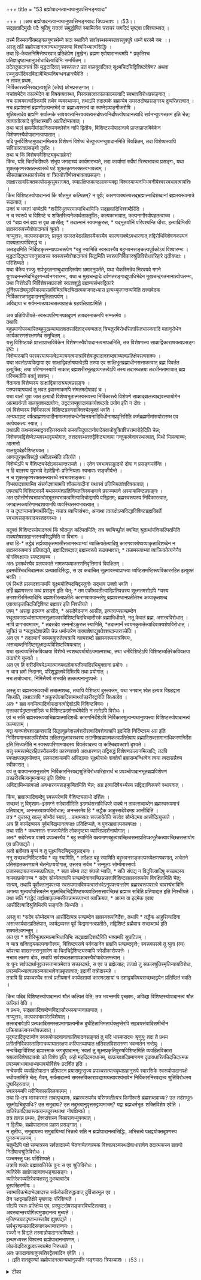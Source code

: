 +++
title = "53 ब्रह्मोपादनत्वान्यथानुपपत्तिभङ्गवादः"

+++
।।अथ ब्रह्मोपादनत्वान्यथानुपपत्तिभङ्गवादः त्रिपञ्चाशः ।।53।।  
सद्ब्रह्मादिमुखैः पदैः श्रुतिषु यत्तत्वं समुद्धोषितं स्यामित्येव चराचरं जगदिदं सृष्ट्वा प्रविश्याभवत् ।  
  
तस्मै विस्मयनीयमङ्गलगुणस्थेम्ने सदा स्थायिने सर्वावस्थसमस्तवस्तुवपुषे धाम्ने परस्मै नमः ।।  
अस्तु तर्हि ब्रह्मोपादानत्वान्यथानुपपत्त्या विश्वमिथ्यात्वसिद्धिः ।  
 तथा हि-केवलनिमित्तेश्वरवाद प्रतिक्षेपेण (मुखेन) ब्रह्मण एवोपादानत्वमपि * प्रकृतिश्च प्रतिज्ञादृष्टान्तानुपरोधादित्यादिभिः समर्थितम् ।  
 तदेतदुपादानत्वं किं मृद्धटादिवत् स्वरूपतः? उत बालयुवादिवत् सूक्ष्मचिदचिद्विशिष्टवेषेण? अथवा रज्जुसर्पादिवदविद्यावैचित्र्यनिबन्धनभ्रान्त्यैवेति ।  
 न तावत् प्रथमः,   
निर्विकारत्वनिरवद्यत्वश्रुति (कोप) क्षोभप्रसङ्गात् ।  
 नचांशभेदेन कालभेदेन वा विषयव्यवस्था, निरवयवत्वाकालकाल्यत्वादि स्वभावविरोधप्रसङ्गात् ।  
 नच सावयवत्वादिकमपि तथैव व्यवस्थाप्यम्, तथाऽपि तदात्मके ब्रह्मण्येव समस्तदोषप्रसङ्गस्य दुष्परिहरत्वात् ।  
 नच ब्रह्मांशानां ब्रह्मणोऽत्यन्तभेदं वा ब्रह्माध्यस्तत्वं वा स्वप्नेऽप्यङ्गीकरोषि ।  
 श्रुतिबलादेव ब्रह्मणि सर्वात्मके सावयवत्वनिरवयवत्वसदोषत्वनिर्दोषत्वोपादानत्वादि सर्वमभ्युपगच्छाम इति चेन्न; व्याघातोत्सादे पूर्वपक्षस्यापि अप्रतिक्षेप्यत्वात् ।  
 तथा चालं ब्रह्ममीमांसानिरूपणक्लेशेन नापि द्वितीयः, विशिष्टस्योपादानत्वे प्राप्ताप्राप्तविवेकेन विशेषणस्यैवोपादानत्वापातात् ।  
 यदि पुनर्विशिष्टमुपादानमित्यत्र विशेषणं विशेष्यं चेत्युभयमप्युपादानमिति विवक्षितम्, तदा विशेष्यस्यापि सविकारत्वप्रसङ्गो दुर्वारः ।  
 तथा च किं विशेषणवैशिष्ट्यवृथाग्रहेण?  
किंच, यदि चिदचिदीश्वरैः संभूय जगदाख्यं कार्यमारभ्यते, तदा कार्याणां सर्वेषां त्रिस्वभावत्व प्रसङ्गः, यथा शुक्लकृष्णरक्ततन्त्वारब्धे पटे शुक्लकृष्णरक्तस्वभावत्वम् ।  
 सीसताम्रारब्धकार्यस्येव वा त्रितयोत्तीर्णस्वभावत्वप्रसङ्गः ।  
 लाक्षारसावसिक्तकार्पासकुसुमरागवत्, रुमाप्रक्षिप्तकाष्ठलावण्यवद्वा विश्वस्याप्यनभिभवनीयेश्वरस्वभावत्वापत्तिः ।  
 किंच विशिष्टस्योपादानत्वं किं श्रौतमुत कल्पितम्? न पूर्वः; कारणवाक्यस्थसद्भ्रह्मात्मादिशब्दानां ब्रह्मस्वरूपमात्रे रूढत्वात् ।  
 उक्तं च भवतां भाष्येऽपि *शरीरिभूतपरमात्माभिधायिभिः सद्ब्रह्मादिभिश्शब्दैरिति ।  
 न च स्वरूपे च विशिष्टे च शक्तिरित्यनेकार्थताक्लृप्तिः; कल्पकाभावात्, कल्पनागौरवोपहतत्वाच्च ।  
 एवं *ब्रह्म वनं ब्रह्म स वृक्ष आसीत्; * तदात्मानं स्वयमकुरुत, * यद्भूतयोनिं परिपश्यन्ति धीराः, इत्यादिभिरपि ब्रह्मस्वरूपस्यैवोपादानत्वं श्रूयते ।  
 नाप्युत्तरः, कल्पकाभावात्; प्रत्युत समस्तभेदरहितस्यैकस्यैव कारणवाक्येऽवधारणात् तद्विरोधिविशेषणकल्पनं वाक्यतात्पर्यविरुद्धं च ।  
 अतःइदमिति निर्दिष्टकृत्स्नप्रपञ्चरूपेण *बहु स्यामिति स्वरूपस्यैव बहुभवनसङ्कल्पपूर्वकोऽयं विश्वारम्भः ।  
 मृद्धटादिदृष्टान्तानुसाराच्च स्वरूपस्यैवोपादानत्वं सिद्धमिति स्वरूपनिर्विकारश्रुतिविरोधपरिहारे तृतीयपक्षः ।  
 परिशिष्यते ।  
 यथा चैकैव रज्जुः सर्पभूदलनाम्बुधारादिरूपेण भ्रमादनुवर्तते, यथा चैकस्मिन्नेव निरवयवे गगने युगपदनन्तभेदभिदुरगन्धर्वनगरारम्भः, यथा च मुखचन्द्रादेः दर्पणतरङ्गाद्युपाधिभेदेन मुखचन्द्रगतनानात्वोपलम्भः, तथा निरंशेऽपि निर्विशेषस्वप्रकाशे स्वतश्शुद्धे ब्रह्मण्यसंभवद्विकारे दुर्निरूपदोषमूलविकल्पासहविचित्रचिदचिदात्मकजगदध्यास इत्यभ्युपगन्तव्यमिति तत्त्वावेदक निर्विकारजगदुपादानश्रुतितात्पर्यण् ।  
 अविद्यया च सर्वमन्यत्प्रपञ्चसत्यग्राहकं ग्रहवन्निग्राह्यमिति ।  
  
अत्र प्रतिविधीयते-स्वरूपपरिणामपक्षदूषणं तावदस्माकमपि सम्मतमेव ।  
 तथापि   
बहुप्रमाणोपस्थापितबहुमुखव्याघातशतसादिताद्भवन्मतात् त्रिचतुरविरोधसितासितभास्करादि मतानुरोधेन कार्यकारणसंरक्षणमेव समुचितम् ।  
 यत्तु विशिष्टपक्षे प्राप्ताप्राप्तविवेकेन विशेषणस्यैवोपादानत्वमापन्नमिति, तत्र विशेषणस्य साक्षाद्विकाराश्रयत्वप्रसङ्ग इष्टः ।  
 विशेष्यस्यापि परस्परयाश्रयत्वेऽप्याश्रयत्वमात्राविशेषादुपादानशब्दवाच्यत्वप्रतिक्षेपस्त्वशक्यः ।  
 यथा भवतोऽप्यविद्याया एव साक्षाद्विवर्ताश्रयत्वेऽपि तस्या एव साक्षिभूतब्रह्माधीनसत्ताकत्वात् ब्रह्म विवर्तत इत्युक्तिः; तथा परिणामस्यापि साक्षात् ब्रह्मशरीरभूतद्रव्यगतत्वेऽपि तस्य तदारब्धतया तदधीनतामात्रात् ब्रह्म परिणमतीति वक्तुं शक्यम् ।  
 नैतावता विशेष्यस्य साक्षाद्विकाराश्रयत्वप्रसङ्गः ।  
 परम्परयाश्रयत्वं तु भवत इवास्माकमपि संमतमदोषावहं च ।  
 यथा बालो युवा जात इत्यादौ विशेष्यभूतात्मस्वरूपस्य निर्विकारत्वे विशेषणे साक्षाद्ब्रालत्वाद्यवस्थायोगेन आत्मपर्यन्तो बालयुवशब्दप्रयोगः, तद्वदत्राप्युपादानकार्यशब्दयोः प्रयोग इति न दोषः ।  
 एवं विशेष्यस्य निर्विकारत्वं विशिष्टग्रहणशक्तिश्चेत्युक्तं भवति ।  
 अन्यथाऽष्ट वर्षत्ब्राह्मणत्वादीनामात्मासंबन्धेनोपनयनादिविधीनामप्रवृत्तिरिति कर्मब्रह्ममीमांसयोरारम्भ एव कापेयकल्पः स्यात् ।  
 तथाऽपि कथमवस्थाद्वयरहितस्वरूपे कस्यचिदुपादानोपादेयवाचोयुक्तिश्चित्तमारोहेदिति चेन्न; विशेषणवद्विशेष्येऽप्यवस्थाद्वययोगात्, तत्तदवस्थतत्तद्वैशिट्यानामा गन्तुकत्वेनावस्थात्वात्, मिथो भिन्नत्वाच्च; आत्मनो   
बालयुवदेहवैशिष्ट्यवत् ।  
 आगन्तुरपृथक्सिद्धो धर्मोऽवस्थेति कीर्त्यते ।  
 विशेष्येऽपि च वैशिष्ट्यभेदोऽवस्थान्तरायते ।। एतेन स्वभावसङ्रादयो दोषा न प्रसङ्गमर्हन्ति ।  
 न हि बालस्य युवभावे देहदेहिनोः प्रतिनियताः स्वभावाः सङ्कीर्यन्ते ।  
 न च शुक्लकृष्णरक्ततन्त्वारब्धे स्वभावसङ्करः ।  
 विभक्तदशायामिव संसर्गदशायामपि शौकल्यादीनां यथास्वं प्रतिनियतांशविषयत्वात् ।  
 एवमत्रापि विशिष्टकार्ये यथास्वमंशप्रतिनियतत्रिस्वभावत्वे प्रसज्यमाने अस्माकमिष्टप्रसङ्गः ।  
 अत एवोत्तीर्णस्वभावत्वोद्भूतस्वभावत्वमित्यादिचोद्यमपि परिहृतम्; ब्रह्मस्वरूपस्य निर्विकारत्वात्, जगदात्मकपरिणामदशायामपि व्यवस्थितस्वभावत्वात् ।  
 न च दृष्टान्तमात्रेणार्थसिद्धिः; नचात्र व्याप्तिसंभवः, अन्यथा त्वत्पक्षेऽप्यविद्याविशिष्टब्रह्मविवर्ते   
स्वभावसङ्करादयस्तदवस्थाः ।  
  
यदुक्तं विशिष्टस्योपादनत्वं किं श्रौतमुत कल्पितमिति; तत्र क्वचिच्छ्रौतं क्वचित् श्रुतार्थापत्तिकल्पितमिति वाक्यशेषशाखान्तरनयसिद्धमिति वा विभागः ।  
 तथा हि-* तद्धेदं तर्ह्यव्याकृतमासीत्तन्नामरूपाभ्यां व्याक्रियतेत्यादिषु कारणवाक्येष्वव्याकृतादिशब्देन न ब्रह्मस्वरूपमात्रं प्रतिपाद्यते, ब्रह्मादिशब्दवत् ब्रह्मस्वरूपे रूढ्यभावात्; * तन्नामरूपाभ्यां व्याक्रियतेत्यनेनैव योगविवक्षायाः स्पष्टत्वाच्च ।  
 अतः इदमर्थस्यैव प्रलयकाले नामरूपव्याकरणनिवृत्तिमात्रं विवक्षितम् ।  
 इदमर्थश्चिदचिदात्मकः प्रत्यक्षादिसिद्धः, स एव कदाचित् सूक्ष्मावस्थाप्राप्त्या व्यष्टिसमष्टिरूपविकाररहित इत्युक्तं भवति ।  
 एवं स्थिते प्रलयदशायामपि सूक्ष्मयोश्चिदचिद्वस्तुनोः सद्भाव उक्तो भवति ।  
 तर्हि ब्रह्मणस्तत्र कथं प्रसङ्ग इति चेत्; * तम एकीभवतीत्यादिप्रतिपन्नस्य सूक्ष्मतमसोऽपि *यस्य तमश्शरीरमित्यादिभिः ब्रह्मशरीरत्वप्रतीतेः कारणवाक्यान्तरेषु ब्रह्मावस्थानप्रतीतेश्च अव्याकृतशब्द एवाव्याकृतचिदचिद्विशिष्ट ब्रह्मपर इति निश्चीयते ।  
 एवम् * असद्वा इदमग्न आसीत्, * असदेवेदमग्न आसीत्, इत्यत्राप्यसच्छब्देन स्थूलाकारप्रध्वंसायमानसूक्ष्माकारविशिष्टचिदचिच्छरीरकं ब्रह्माभिधीयते, नतु केवलं ब्रह्म, असत्त्वविरोधात् ।  
 नापि प्रागभावमात्रम्, * तदसदेव सन्मनोऽकुरुत स्यामिति, *तदात्मानँ स्वयमकुरुतेत्यादिवाक्यशेषविरोधात् ।  
 सूत्रितं च *सद्धपदेशान्नेति चेन्न धर्मान्तरेण वाक्यशेषाद्युक्तेश्शब्दान्तराच्चेति ।  
 अत एव * तदात्मानँ स्वयमकुरुतेत्यत्रापि नात्मशब्दो ब्रह्मस्वरूपमात्रविषयः, असच्छब्दनिर्दिष्टसूक्ष्मद्रव्यविशिष्टविषयत्वात् ।  
 यथा खल्वव्यतिरेकविवक्षया विशेष्ये स्वशब्दपर्यायोऽयमात्मशब्दः, तथा धर्मविशिष्टेऽपि विशिष्टव्यतिरेकविवक्षया तत्प्रयोगे युज्यते ।  
 अत एव हि शरीरविषयेऽप्यात्मानमवलोकयतीत्यादिरभियुक्तानां प्रयोगः ।  
 न चात्र भ्रमो निदानम्, परिशुद्धात्मवेदिभिरपि तथा प्रयोगात् ।  
 नच तत्रोपचारः, निमित्तैक्ये संभवति तत्कल्पनानुपपत्तेः ।  
  
अस्तु वा ब्रह्मस्वरूपवाची तत्रात्मशब्दः, तथापि वैशिष्ट्यं दुस्त्यजम्, यथा भगवान् श्वेत इत्यत्र विग्रहद्वारा सिध्यति, तथाऽत्रापि *अकुरुतेत्यादिसामार्थ्याच्छरीरद्वारेति सिध्यत्वेव ।  
 अतः * ब्रह्म वनमित्यादिनोपादानत्वोद्देशोऽपि विशिष्टविषयः ।  
 मृत्तत्कार्यदृष्टान्तादिकं च विशिष्टप्रदर्शनार्थमेवेति न ततोऽपि विरोधः ।  
 एवं च सति ब्रह्मस्वरूपवाचिब्रह्मात्मादिशब्दैः कारणनिर्देशेऽपि निर्विकारश्रुत्यन्यथानुपपत्त्या विशिष्टस्योपादानत्वं कल्प्यताम् ।  
 यद्वा वाक्यशेषशाखान्तरादि सिद्धानुप्रवेशसर्वशरीरत्वादिवशेनात्रापि इदमिति निर्दिष्टस्य अग्र इति निर्दिश्यमानकालविशेषोप लक्षितसूक्ष्मावस्थस्य तदानीमब्रह्मात्मकत्वप्रतिक्षेपाय ब्रह्मादिसब्दसमानाधिकरणनिर्देश इति सिध्यतीति न स्वरूपपरिणामवादस्य विवर्तवादस्य वा कश्चिदवकाशो दृश्यते ।  
 यत्तु समस्तभेदरहितस्यैकस्यैव कारणवाक्ये अवधारणात् तद्विरुद्धं विशेषणकल्पनमित्यादि; तदपि   
स्वपक्षपरामृश्योक्तम्, प्रलयदशायामपि अविद्यायाः सूक्ष्मोपाधेः शक्तेर्वा ब्रह्मसम्बन्धित्वेन त्वया त्वदासन्नैश्च स्वीकारात् ।  
 वयं तु वाक्यान्तरानुसारेण निर्विकारनिरवद्यश्रुतिविरोधपरिहारार्थं च प्रपञ्चोपादानभूतब्रह्मविशेषणं तच्छरीरमित्यनुमन्यामह इति विशेषः ।  
 अविद्यामिथ्यात्वपक्षे अवधारणमसङ्कुचितमिति चेन्न; अग्र इत्यादिवैयर्थ्यस्य सद्विद्यानिरूपणे स्थापनात् ।  
  
किंच, ब्रह्मात्मादिशब्देषु स्वरूपरेष्वपि वैशिष्ट्यलाभो दर्शितः ।  
 सच्छब्दं तु विमृशामः-इदमग्ने सदेवासीदिति इदमर्थसत्ताविधिपरे वाक्ये न तावत्सच्छब्देन ब्रह्मस्वरूपमात्रं प्रतिपाद्यम्, अनन्तरवाक्यविरोधात्; अनन्तरमेव हि * तद्धैक आहुस्सदेवेदमग्र आसीदिति ।  
 तत्र * कुतस्तु खल्लु सोम्यैवं स्यात्....कथमसतः सज्जायेतेति सत्त्वेव सौम्येदमग्र आसीदित्युच्यते ।  
 अत्र हि कार्यद्रव्यस्य पूर्वमविद्यमानत्वपक्षः प्रतिक्षिप्यते, न पुनरब्रह्मात्मकत्वपक्षः ।  
 तथा सति * कथमसतः सज्जायेतेति लोकदृष्ट्या व्याप्तिप्रदर्शनायोगात् ।  
 अतः* सदेवेत्यत्र वाक्ये प्रपञ्चस्यैव * बहु स्यामिति वक्ष्यमाणबहुत्वावच्छिन्नसत्ताप्रतिपक्षभूतैकत्वावच्छिन्नसत्तायोग एव प्रतिपाद्यते ।  
 अतो ब्रह्मैवात्र मृग्यं न तु सूक्ष्मचिदचिद्वस्तुसद्भावः ।  
 ननु सच्छब्दनिर्दिष्टस्यैव * बहु स्यामिति, * तदैक्षत बहु स्यामिति बहुभवनसङ्कल्परूपेक्षणश्रवणात्, अचेतने प्रतिसंहृतकरणग्रामे चेतनेऽप्ययोगात्, उत्तरत्र सर्वत्र * सन्मूलाः सोम्येमास्सर्वाः   
प्रजास्सदायतनास्सत्प्रतिष्ठाः, * सता सोम्य तदा संपन्नो भवति, * सति संपद्य न विदुरित्यादिषु सच्छब्दस्य नामवत्प्रयोगाच्च * सदेव सोम्येत्यत्रापि सच्छब्देनानवच्छिन्नसत्ताविशिष्टब्रह्मस्वरूपमेव विवक्षितमिति चेत्; सत्यम्, तथापि पूर्वोक्तानुपपत्त्या स्वरूपमात्रविषयत्वासंभवेऽनुपपत्त्यन्तरेण ब्रह्मस्वरूपपरत्वे चावश्यंभाविनि अगत्या श्रुत्यर्थापत्तिबलेन सूक्ष्मचिदचिद्वैशिष्ट्यव्यवहितसत्तावच्छिन्नं ब्रह्मात्र सदिति प्रतिपाद्यत इति निश्चीयते ।  
 तथा सति *तद्धेदं तर्ह्यव्याकृतमासीत्तन्नामरूपाभ्यां व्याक्रियत, * आत्मा वा इदमेक एवाग्र आसीदित्यादिश्रुतिभिरपि सङ्गतिः सिध्यति ।  
   
अस्तु वा *सदेव सोम्येदमग्न आसीदित्यत्र सच्छब्देन ब्रह्मस्वरूपनिर्देशः, तथापि * तद्धैक आहुरित्यादिना असत्कार्यवादप्रतिक्षेपात्, कार्यद्रव्यस्त पूर्वं विद्यमानत्वप्रतीतेः, तद्विशिष्टं ब्रह्मैवात्र सच्छब्दार्थ इति शक्यतेऽवगन्तुम् ।  
 अत एव * शरीरिभूतपरमात्माभिधायिभिः सद्ब्रह्मादिशब्दैरिति भाष्यमपि सुघटितम् ।  
 न चात्र शक्तिद्वयकल्पनागौरवम्, विशिष्टपरत्वे पर्यवसानेन ब्रह्मणि सच्छब्दवृत्तेः; स्वरूपपरत्वे तु श्रुता (त्य) र्थापत्त्या शाखान्तरानुसारेण वा चिदचिद्वैशिष्ट्यस्यापि क्रोडीकारोपपत्तेः ।  
 नचात्र लक्षणा दोषः, तथापि सर्वशब्दलक्षणापक्षादस्यैवोपादेयतमत्वात् ।  
 यः पुनः सर्वपदार्थानुवृत्तसत्तामात्रमेवात्र सच्छब्दार्थः, स एव च ब्रह्मेत्याह; तत्पक्षे तु सकलश्रुतिस्मृतिन्यायविरोधः, प्रपञ्चमिथ्यात्वप्रसञ्जकाभावेनाप्रकृतत्वात्; इदानीं तत्रोदास्महे ।  
 तत्रापि हि प्रपञ्चस्यैव सत्त्वं प्रतीयमानं कार्यदशायां कारणदशायां च दशाद्वयविषयसच्छब्दद्वयेन प्रतिष्ठितं भवति ।  
  
किंच यदिदं विशिष्टस्योपादानत्वं श्रौतं कल्पितं वेति; तत्र भवन्तमपि पृच्छामः, अविद्या विशिष्टस्योपादानत्वं श्रौतं कल्पितं वेति ।  
 न प्रथमः, सद्ब्रह्मादिशब्देष्वविद्यासौरभस्याप्यनाघ्राणात् ।  
 नाप्युत्तरः, कल्पकाभावादेरविशेषात् ।  
 तत्सद्भावेऽपि प्रत्यक्षादिसमस्तप्रमाणप्रत्यनीक दुर्घटिताभिमतार्थक्लृप्तेरपि सहृदयसंवादिसमीचीन प्रक्रियाकल्पनस्योपन्नत्वात् ।  
 मृद्घटादिदृष्टान्तेन स्वरूपोपादनानत्वप्रतिपादनसङ्गतं तु यदि भास्करादयः श्रृणुयुः तदा ते प्रथम प्रतीतनिर्विकारतादिमात्रव्याघातरक्षण कल्पितव्याघात क्षतिशतविशरारुणा भवन्मतेन नन्देयुः ।  
 नन्वविद्याविशिष्टं ब्रह्मास्माकं जगदुपादानम्; भवतां तु सूक्ष्मप्रकृतिपुरुषविशिष्टमिति व्यवहितविकारा श्रयत्वाविशेषादावयोः को विशेष इति; अहो महदिदमवधानम्, यत्प्रत्यक्षादिप्रमाणगण दृढावधारितचिदचिदात्मक प्रपञ्चबाधाबाधाभ्यामावयोर्विशेषः प्रदर्शित इति ।  
 नन्वेवमपि व्यवहितोपादान प्रतिपादन प्रयासमुत्सृज्य प्रपञ्चसत्यत्ववृथाग्रहानुरूपे स्वारसिके स्वरूपोपादानपक्षे स्थीयतामिति चेत्; मैवम्, सर्वतादात्म्ये समस्तविकारावद्याश्रयत्वावश्यंभावेन निर्विकारनिरवद्यत्व श्रुतिविरोधस्य दुष्परिहरत्वात् ।  
 स्वारस्यमपि मरीचिकासलिलकल्पम् ।  
 तथा हि-तत्र भास्करमतं तावत्पृच्छामः, ब्रह्मस्वरूपमेव परिणमतीत्यत्र किमीश्वरो ब्रह्मशब्दवाच्यः? उत तदंशभूतः सूक्ष्मोऽचिदुपाधिः? उत समुदायः? उत तदुभयानुवृत्तसद्द्रव्यमात्रम्? यद्वा ब्रह्मधर्मभूतः शक्तिविशेष एवेति ।  
 व्वतिरेकादिपक्षस्त्वत्यन्तदूरस्थतथा नोपक्षिप्यते ।  
 तत्र तावन्न प्रथमः, ईश्वरांशस्य विकारानभ्युपगमात् ।  
 न द्वितीयः, ब्रह्मोपादानत्व प्रहाण प्रसङ्गात् ।  
 न तृतीयः, समुदायस्य समुदायिभ्यां भिन्नत्वे सति न ब्रह्मोपादानत्वसिद्धिः, अभिन्नत्वे पक्षद्वयोक्तदूषणस्य पुनरुन्मज्जनम् ।  
 चतुर्थेऽपि पक्षे सन्मात्रस्य सर्वतादात्म्ये चेतनाचेतनात्मक विश्वप्रपञ्चस्थदोषाधारत्वेन तदात्मकस्य ब्रह्मणो निर्दोषत्वश्रुतिविरोधः ।  
 पञ्चमस्तु पक्षः परिशिष्यते ।  
 तत्रापि शक्तेः ब्रह्माव्यतिरेके पुनः स एव श्रुतिविरोधः ।  
 व्यतिरेके ब्रह्मोपादानत्वभङ्गप्रसङ्गः ।  
 व्यतिरेकाव्यतिरेकपक्षस्तु दुःस्थत्वादेव   
दूरपरिहरणीयः ।  
 स्वाभाविकभेदाभेदवादश्च सर्वलोकविरुद्धत्वात् दुर्विचारमूल एव ।  
 तेन पक्षद्वयप्रतिक्षेपे मृषावादः परिशिष्यते ।  
 सोऽपि स्वतः प्रतिक्षेप्य एव, प्रस्फुटदोषसङ्करविघटितत्वात् ।  
 अवस्थान्तरयोगित्वमुपादानत्व मुच्यते ।  
 मृत्पिण्डघटदृष्टान्तस्तत्रैव ह्युपपद्यते ।  
 सर्पभूरन्घ्रमालादिरूपावस्थान्तरान्वयः ।  
 रज्जौ न विद्यते तस्मान्नोपादानत्वमिष्यते ।  
 इत्थमध्यस्त विश्वस्य ब्रह्मोपादानभाषणम् ।  
 लोकवेदविरुद्धत्वात्स्वयमेव निरुध्यते ।  
 अतः उपादानत्वानुपपत्तिरद्वैतवादिन एवेति ।।  
।।इति शतदूषण्यां ब्रह्मोपादनत्वान्यथानुपपत्ति भङ्गवादः त्रिपञ्चाशः ।।53।।

<details><summary>टीका</summary>


</details>

